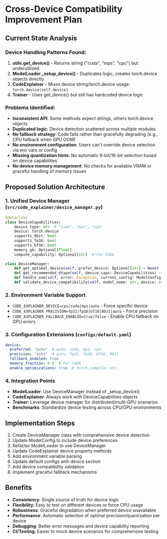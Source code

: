 # Cross-Device Compatibility Improvement Plan

## Current State Analysis

### Device Handling Patterns Found:
1. **utils.get_device()** - Returns string ("cuda", "mps", "cpu") but underutilized
2. **ModelLoader._setup_device()** - Duplicates logic, creates torch.device objects directly
3. **CodeExplainer** - Mixes device string/torch.device usage: `torch.device(self.device)` 
4. **Trainer** - Uses get_device() but still has hardcoded device logic

### Problems Identified:
- **Inconsistent API**: Some methods expect strings, others torch.device objects
- **Duplicated logic**: Device detection scattered across multiple modules
- **No fallback strategy**: Code fails rather than gracefully degrading (e.g., CPU fallback when GPU OOM)
- **No environment configuration**: Users can't override device selection via env vars or config
- **Missing quantization hints**: No automatic 8-bit/16-bit selection based on device capabilities
- **No device memory management**: No checks for available VRAM or graceful handling of memory issues

## Proposed Solution Architecture

### 1. Unified Device Manager (`src/code_explainer/device_manager.py`)
```python
@dataclass
class DeviceCapabilities:
    device_type: str  # "cuda", "mps", "cpu"
    device: torch.device
    supports_8bit: bool
    supports_fp16: bool
    supports_bf16: bool
    memory_gb: Optional[float]
    compute_capability: Optional[str]  # For CUDA
    
class DeviceManager:
    def get_optimal_device(self, prefer_device: Optional[str] = None) -> DeviceCapabilities
    def get_recommended_dtype(self, device_caps: DeviceCapabilities) -> torch.dtype
    def handle_oom(self, error: Exception, current_config: ModelConfig) -> ModelConfig
    def validate_device_compatibility(self, model_name: str, device: str) -> bool
```

### 2. Environment Variable Support
- `CODE_EXPLAINER_DEVICE=cpu|cuda|mps|auto` - Force specific device
- `CODE_EXPLAINER_PRECISION=fp32|fp16|bf16|8bit|auto` - Force precision
- `CODE_EXPLAINER_FALLBACK_ENABLED=true|false` - Enable CPU fallback on GPU errors

### 3. Configuration Extensions (`configs/default.yaml`)
```yaml
device:
  preferred: "auto"  # auto, cuda, mps, cpu
  precision: "auto"  # auto, fp32, fp16, bf16, 8bit
  fallback_enabled: true
  memory_fraction: 0.8  # For CUDA
  enable_optimizations: true  # torch.compile, etc.
```

### 4. Integration Points
- **ModelLoader**: Use DeviceManager instead of _setup_device()
- **CodeExplainer**: Always work with DeviceCapabilities objects
- **Trainer**: Leverage device manager for distributed/multi-GPU scenarios
- **Benchmarks**: Standardize device testing across CPU/GPU environments

## Implementation Steps
1. Create DeviceManager class with comprehensive device detection
2. Update ModelConfig to include device preferences
3. Refactor ModelLoader to use DeviceManager
4. Update CodeExplainer device property methods
5. Add environment variable parsing
6. Update default configs with device section
7. Add device compatibility validation
8. Implement graceful fallback mechanisms

## Benefits
- **Consistency**: Single source of truth for device logic
- **Flexibility**: Easy to test on different devices or force CPU usage
- **Robustness**: Graceful degradation when preferred device unavailable
- **Performance**: Automatic selection of optimal precision/quantization per device
- **Debugging**: Better error messages and device capability reporting
- **CI/Testing**: Easier to mock device scenarios for comprehensive testing